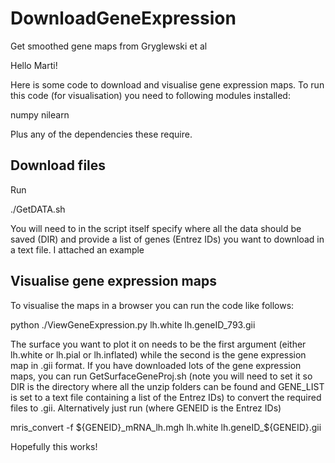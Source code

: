 # DownloadGeneExpression
Get smoothed gene maps from Gryglewski et al

Hello Marti!

Here is some code to download and visualise gene expression maps. To run this code (for visualisation) you need to following modules installed:

numpy
nilearn

Plus any of the dependencies these require.

## Download files

Run

./GetDATA.sh

You will need to in the script itself specify where all the data should be saved (DIR) and provide a list of genes (Entrez IDs) you want to download in a text file. I attached an example

## Visualise gene expression maps

To visualise the maps in a browser you can run the code like follows:

python ./ViewGeneExpression.py lh.white lh.geneID_793.gii

The surface you want to plot it on needs to be the first argument (either lh.white or lh.pial or lh.inflated) while the second is the gene expression map in .gii format. If you have downloaded lots of the gene expression maps, you can run GetSurfaceGeneProj.sh (note you will need to set it so DIR is the directory where all the unzip folders can be found and GENE_LIST is set to a text file containing a list of the Entrez IDs) to convert the required files to .gii. Alternatively just run (where GENEID is the Entrez IDs)

mris_convert -f ${GENEID}_mRNA_lh.mgh lh.white lh.geneID_${GENEID}.gii

Hopefully this works!
